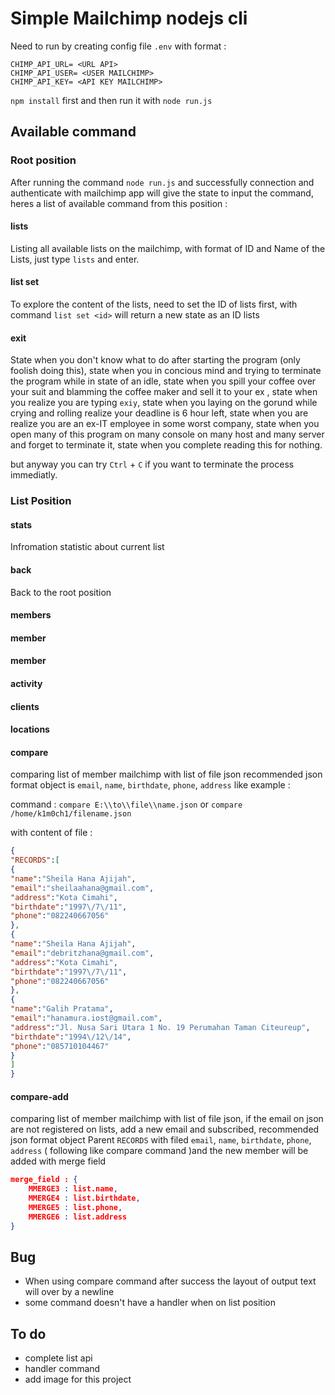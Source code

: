 # Simple Mailchimp nodejs cli

Need to run by creating config file `.env` with format :


```file
CHIMP_API_URL= <URL API>
CHIMP_API_USER= <USER MAILCHIMP>
CHIMP_API_KEY= <API KEY MAILCHIMP>
```



`npm install` first and then run it with `node run.js`



## Available command 

### Root position

After running the command `node run.js` and successfully connection and authenticate with mailchimp app will give the state to input the command, heres a list of available command from this position :

#### lists

Listing all available lists on the mailchimp, with format of ID and Name of the Lists, just type `lists` and enter.

#### list set <id>

To explore the content of the lists, need to set the ID of lists first, with command `list set <id>` will return a new state as an ID lists 

#### exit

State when you don't know what to do after starting the program (only foolish doing this), state when you in concious mind and trying to terminate the program while in state of an idle, state when you spill your coffee over your suit and blamming the coffee maker and sell it to your ex , state when you realize you are typing `exiy`, state when you laying on the gorund while crying and rolling realize your deadline is 6 hour left, state when you are realize you are an ex-IT employee in some worst company, state when you open many of this program on many console on many host and many server and forget to terminate it, state when you complete reading this for nothing.



but anyway you can try `Ctrl` + `C` if you want to terminate the process immediatly.

### List Position

#### stats

Infromation statistic about current list

#### back

Back to the root position

#### members

#### member <email>

#### member <offset> <limit>

#### activity

#### clients

#### locations

#### compare <full path file location>

comparing list of member mailchimp with list of file json recommended json format object is `email`, `name`, `birthdate`, `phone`, `address` like example :

command : `compare E:\\to\\file\\name.json` or `compare /home/k1m0ch1/filename.json`

with content of file :

```json
{
"RECORDS":[
{
"name":"Sheila Hana Ajijah",
"email":"sheilaahana@gmail.com",
"address":"Kota Cimahi",
"birthdate":"1997\/7\/11",
"phone":"082240667056"
},
{
"name":"Sheila Hana Ajijah",
"email":"debritzhana@gmail.com",
"address":"Kota Cimahi",
"birthdate":"1997\/7\/11",
"phone":"082240667056"
},
{
"name":"Galih Pratama",
"email":"hanamura.iost@gmail.com",
"address":"Jl. Nusa Sari Utara 1 No. 19 Perumahan Taman Citeureup",
"birthdate":"1994\/12\/14",
"phone":"085710104467"
}
]
}
```

#### compare-add <full path file location>

comparing list of member mailchimp with list of file json, if the email on json are not registered on lists, add a new email and subscribed, recommended json format object Parent `RECORDS` with filed `email`, `name`, `birthdate`, `phone`, `address` ( following like compare command )and the new member will be added with merge field 
```json
merge_field : {
	MMERGE3 : list.name,
	MMERGE4 : list.birthdate,
	MMERGE5 : list.phone,
	MMERGE6 : list.address
}
```
## Bug

- When using compare command after success the layout of output text will over by a newline
- some command doesn't have a handler when on list position



## To do

- complete list api
- handler command
- add image for this project